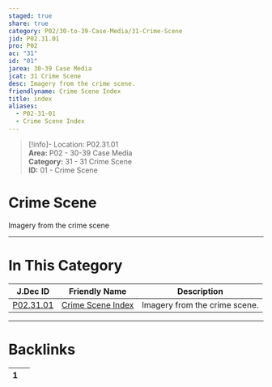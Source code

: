 ```yaml
---  
staged: true  
share: true  
category: P02/30-to-39-Case-Media/31-Crime-Scene  
jid: P02.31.01  
pro: P02  
ac: "31"  
id: "01"  
jarea: 30-39 Case Media  
jcat: 31 Crime Scene  
desc: Imagery from the crime scene.  
friendlyname: Crime Scene Index  
title: index  
aliases:  
  - P02-31-01  
  - Crime Scene Index  
---  
```

>[!info]- Location: P02.31.01  
>**Area:** P02 - 30-39 Case Media  
>**Category:** 31 - 31 Crime Scene  
>**ID:** 01 - Crime Scene  
  
# Crime Scene  
  
Imagery from the crime scene  
   
  
  
---  
# In This Category  
  
| J.Dec ID                                                                                  | Friendly Name                                                                                     | Description                   |  
| ----------------------------------------------------------------------------------------- | ------------------------------------------------------------------------------------------------- | ----------------------------- |  
| [P02.31.01](index.md#) | [Crime Scene Index](index.md#) | Imagery from the crime scene. |  
  
  
---  
# Backlinks  
<div><table class="dataview table-view-table"><thead class="table-view-thead"><tr class="table-view-tr-header"><th class="table-view-th"><span></span><span class="dataview small-text">1</span></th><th class="table-view-th"><span></span></th></tr></thead><tbody class="table-view-tbody"></tbody></table></div>